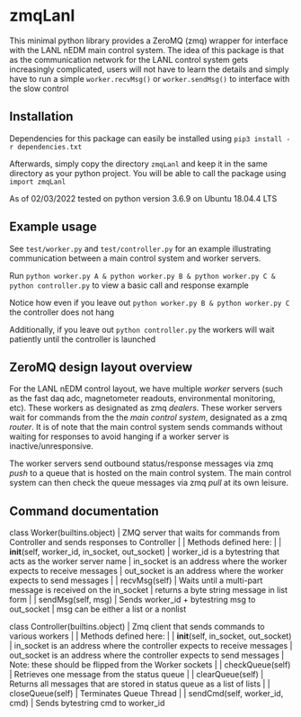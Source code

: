 zmqLanl
================
This minimal python library provides a ZeroMQ (zmq) wrapper for interface with the LANL nEDM main control system.
The idea of this package is that as the communication network for the LANL control system gets increasingly complicated,
users will not have to learn the details and simply have to run a simple `worker.recvMsg()` or `worker.sendMsg()` to interface with the slow control

Installation
---------------

Dependencies for this package can easily be installed using `pip3 install -r dependencies.txt`

Afterwards, simply copy the directory `zmqLanl` and keep it in the same directory as your python project. You will be able to call the package using `import zmqLanl`

As of 02/03/2022 tested on python version 3.6.9 on Ubuntu 18.04.4 LTS

Example usage
--------------

See `test/worker.py` and `test/controller.py` for an example illustrating communication between a main control system and worker servers.

Run `python worker.py A & python worker.py B & python worker.py C & python controller.py` to view a basic call and response example

Notice how even if you leave out `python worker.py B & python worker.py C` the controller does not hang

Additionally, if you leave out `python controller.py` the workers will wait patiently until the controller is launched


ZeroMQ design layout overview
-------------------------------

For the LANL nEDM control layout, we have multiple *worker* servers (such as the fast daq adc, magnetometer readouts, environmental monitoring, etc).
These workers as designated as zmq *dealers*. These worker servers wait for commands from the the *main control system*, designated as a zmq *router*. It is of
note that the main control system sends commands without waiting for responses to avoid hanging if a worker server is inactive/unresponsive.

The worker servers send outbound status/response messages via zmq *push* to a queue that is hosted on the main control system. The main control system
can then check the queue messages via zmq *pull* at its own leisure.

Command documentation
------------------------

class Worker(builtins.object)
 |  ZMQ server that waits for commands from Controller and sends responses to Controller
 |
 |  Methods defined here:
 |
 |  __init__(self, worker_id, in_socket, out_socket)
 |      worker_id is a bytestring that acts as the worker server name
 |      in_socket is an address where the worker expects to receive messages
 |      out_socket is an address where the worker expects to send messages
 |
 |  recvMsg(self)
 |      Waits until a multi-part message is received on the in_socket
 |      returns a byte string message in list form
 |
 |  sendMsg(self, msg)
 |      Sends worker_id + bytestring msg to out_socket
 |      msg can be either a list or a nonlist

class Controller(builtins.object)
 |  Zmq client that sends commands to various workers
 |
 |  Methods defined here:
 |
 |  __init__(self, in_socket, out_socket)
 |      in_socket is an address where the controller expects to receive messages
 |      out_socket is an address where the controller expects to send messages
 |      Note: these should be flipped from the Worker sockets
 |
 |  checkQueue(self)
 |      Retrieves one message from the status queue
 |
 |  clearQueue(self)
 |      Returns all messages that are stored in status queue as a list of lists
 |
 |  closeQueue(self)
 |      Terminates Queue Thread
 |
 |  sendCmd(self, worker_id, cmd)
 |      Sends bytestring cmd to worker_id
